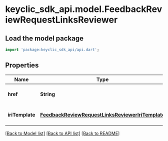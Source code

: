 # keyclic_sdk_api.model.FeedbackReviewRequestLinksReviewer

## Load the model package
```dart
import 'package:keyclic_sdk_api/api.dart';
```

## Properties
Name | Type | Description | Notes
------------ | ------------- | ------------- | -------------
**href** | **String** | The URI of the reviewer associated to the given feedbackreviewrequest. | [optional] [default to null]
**iriTemplate** | [**FeedbackReviewRequestLinksReviewerIriTemplate**](FeedbackReviewRequestLinksReviewerIriTemplate.md) |  | [optional] [default to null]

[[Back to Model list]](../README.md#documentation-for-models) [[Back to API list]](../README.md#documentation-for-api-endpoints) [[Back to README]](../README.md)


